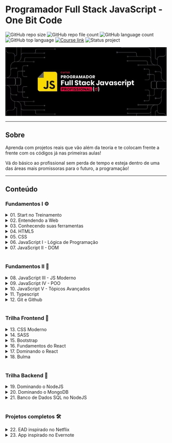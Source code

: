 # Programador Full Stack JavaScript - One Bit Code

![GitHub repo size](https://img.shields.io/github/repo-size/nathaliaveneziano/onebitcode-fullstack-javascript?style=for-the-badge)
![GitHub repo file count](https://img.shields.io/github/directory-file-count/nathaliaveneziano/onebitcode-fullstack-javascript?style=for-the-badge)
![GitHub language count](https://img.shields.io/github/languages/count/nathaliaveneziano/onebitcode-fullstack-javascript?style=for-the-badge)
![GitHub top language](https://img.shields.io/github/languages/top/nathaliaveneziano/onebitcode-fullstack-javascript?style=for-the-badge)
[![Course link](https://img.shields.io/badge/Course-One%20bit%20code-ff0000?style=for-the-badge)](https://programador.onebitcode.com/)
![Status project](https://img.shields.io/badge/Status-Andamento-FFA116?style=for-the-badge)

<img src="./img/cover.webp" alt="Demonstração do projeto">

---

## Sobre

Aprenda com projetos reais que vão além da teoria e te colocam frente a frente com os códigos já nas primeiras aulas!

Vá do básico ao profissional sem perda de tempo e esteja dentro de uma das áreas mais promissoras para o futuro, a programação!

---

## Conteúdo

### **Fundamentos I** ⚙️

<!-- 01. Start no Treinamento -->
<details>
  <summary>01. Start no Treinamento</summary>
  <table>
    <tr>

- [x] Seja bem-vindo(a)
- [x] Os instrutores
- [x] Livro Programador Full Stack JavaScript (texto)
- [x] Atualizações e melhorias
- [x] Dashboard do treinamento
- [x] Grupo Exclusivo (como acessar)
- [x] Programador e seus super poderes 👨‍🚀
- [x] Profissão do futuro (e do presente)
- [x] Melhorando sua experiência na plataforma [texto 📖]
- [x] Como tirar suas dúvidas [texto 📖]
    </tr>
  </table>
</details>

<!-- 02. Entendendo a Web -->
<details>
	<summary>02. Entendendo a Web</summary>
	<table>
    <tr>
    </tr>
  </table>
</details>

<!-- 03. Conhecendo suas ferramentas -->
<details>
	<summary>03. Conhecendo suas ferramentas</summary>
	<table>
    <tr>
    </tr>
  </table>
</details>

<!-- 04. HTML5 -->
<details>
	<summary>04. HTML5</summary>
	<table>
    <tr>
    </tr>
  </table>
</details>

<!-- 05. CSS -->
<details>
	<summary>05. CSS</summary>
	<table>
    <tr>
    </tr>
  </table>
</details>

<!-- 06. JavaScript I - Lógica de Programação -->
<details>
	<summary>06. JavaScript I - Lógica de Programação</summary>
	<table>
    <tr>
    </tr>
  </table>
</details>

<!-- 07. JavaScript II - DOM -->
<details>
	<summary>07. JavaScript II - DOM</summary>
	<table>
    <tr>
    </tr>
  </table>
</details>

<br>

### **Fundamentos II** 🔭

<!-- 08. JavaScript III - JS Moderno -->
<details>
	<summary>08. JavaScript III - JS Moderno</summary>
	<table>
		<tr>
    </tr>
  </table>
</details>

<!-- 09. JavaScript IV - POO -->
<details>
	<summary>09. JavaScript IV - POO</summary>
	<table>
		<tr>
    </tr>
  </table>
</details>

<!-- 10. JavaScript V - Tópicos Avançados -->
<details>
	<summary>10. JavaScript V - Tópicos Avançados</summary>
	<table>
		<tr>
    </tr>
  </table>
</details>

<!-- 11. Typescript -->
<details>
	<summary>11. Typescript</summary>
	<table>
		<tr>
    </tr>
  </table>
</details>

<!-- 12. Git e Github -->
<details>
	<summary>12. Git e Github</summary>
	<table>
		<tr>
    </tr>
  </table>
</details>

<br>

### **Trilha Frontend** 🎨

<!-- 13. CSS Moderno -->
<details>
	<summary>13. CSS Moderno</summary>
	<table>
    <tr>
    </tr>
  </table>
</details>

<!-- 14. SASS -->
<details>
	<summary>14. SASS</summary>
	<table>
    <tr>
    </tr>
  </table>
</details>

<!-- 15. Bootstrap -->
<details>
	<summary>15. Bootstrap</summary>
	<table>
    <tr>
    </tr>
  </table>
</details>

<!-- 16. Fundamentos do React -->
<details>
	<summary>16. Fundamentos do React</summary>
	<table>
    <tr>
    </tr>
  </table>
</details>

<!-- 17. Dominando o React -->
<details>
	<summary>17. Dominando o React</summary>
	<table>
    <tr>
    </tr>
  </table>
</details>

<!-- 18. Bulma -->
<details>
	<summary>18. Bulma</summary>
	<table>
    <tr>
    </tr>
  </table>
</details>

<br>

### **Trilha Backend** 🤖

<!-- 19. Dominando o NodeJS -->
<details>
	<summary>19. Dominando o NodeJS</summary>
	<table>
    <tr>
    </tr>
  </table>
</details>

<!-- 20. Dominando o MongoDB -->
<details>
	<summary>20. Dominando o MongoDB</summary>
	<table>
    <tr>
    </tr>
  </table>
</details>

<!-- 21. Banco de Dados SQL no NodeJS -->
<details>
	<summary>21. Banco de Dados SQL no NodeJS</summary>
	<table>
    <tr>
    </tr>
  </table>
</details>

<br>

### **Projetos completos** 🛠

<!-- 22. EAD inspirado no Netflix -->
<details>
  <summary>22. EAD inspirado no Netflix</summary>
	<table>
    <tr>
    </tr>
  </table>
</details>

<!-- 23. App inspirado no Evernote -->
<details>
  <summary>23. App inspirado no Evernote</summary>
	<table>
    <tr>
    </tr>
  </table>
</details>
